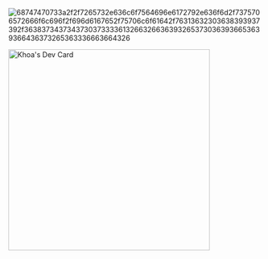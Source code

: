 
![68747470733a2f2f7265732e636c6f7564696e6172792e636f6d2f7375706572666f6c696f2f696d6167652f75706c6f61642f76313632303638393937392f36383734373437303733336132663266363932653730363936653639366436373265363336663664326](https://user-images.githubusercontent.com/63539237/215923784-dc91be85-5144-40ea-936f-b46727322512.gif)









<a href="https://app.daily.dev/10_05"><img src="https://api.daily.dev/devcards/6e4b5e3515b140d2b6cafc7243e3e7a4.png?r=346" width="400" alt="Khoa's Dev Card"/></a>
